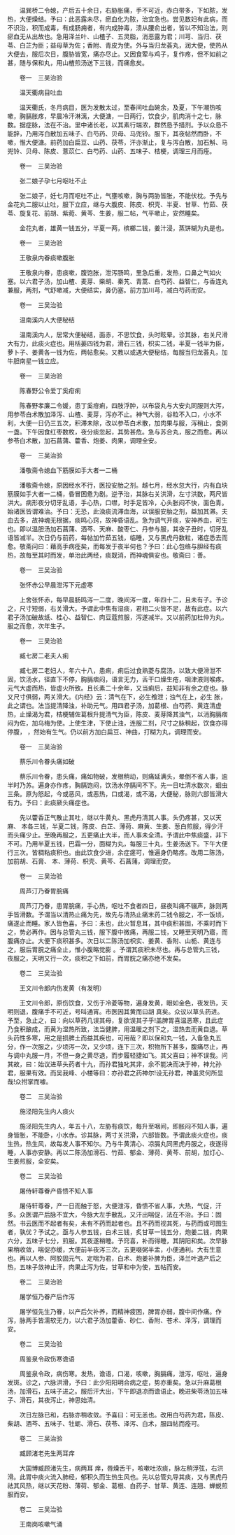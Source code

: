 <!-- { "loadSidebar": true } -->
　　温巽桥二令媳，产后五十余日，右胁胀痛，手不可近，赤白带多，下如脓，发热，大便燥结。予曰：此恶露未尽，瘀血化为脓，治宜急也。尝见数妇有此病，而不识治，积而成毒，有成肠痈者，有内成肿毒，溃从腰俞出者，皆以不知治法，则瘀血无从出故也。急用泽兰叶、山楂子、五灵脂，消恶露为君；川芎、当归、茯苓、白芷为臣；益母草为佐；香附、青皮为使。外与当归龙荟丸，润大便，使热从大便去，服后次日，腹胁皆宽，痛亦尽止。又因食荤与鸡子，复作疼，但不如前之甚，随与保和丸，用山楂煎汤送下三钱，而痛愈矣。

　　卷一　三吴治验

　　温天衢病目吐血

　　温天衢氏，冬月病目，医为发散太过，至春间吐血碗余，及夏，下午潮热咳嗽，胸膈胀疼，早晨冷汗淋漓，大便溏，一日两行，饮食少，肌肉消十之七，脉数。据症脉，法在不治。里中诸长老，以其素行端浓，群然恳予措剂。予以众恳不能辞，乃用泻白散加五味子、白芍药、贝母、马兜铃。服下，其夜帖然而卧，不嗽，惟大便溏。前药加白扁豆、山药、茯苓，汗亦渐止，复与泻白散，加石斛、马兜铃、贝母、陈皮、薏苡仁、白芍药、山药、五味子、桔梗，调理三月而痊。

　　卷一　三吴治验

　　张二娘子孕七月呕吐不止

　　张二娘子，妊七月而呕吐不止，气壅咳嗽，胸与两胁皆胀，不能伏枕。予先与金花丸二服以止吐，服下立应，继与大腹皮、陈皮、枳壳、半夏、甘草、竹茹、茯苓、旋复花、前胡、紫菀、黄芩、生姜，服二帖，气平嗽止，安然睡矣。

　　金花丸者，雄黄一钱五分，半夏一两，槟榔二钱，姜汁浸，蒸饼糊为丸是也。

　　卷一　三吴治验

　　王敬泉内眷痰嗽腹胀

　　王敬泉内眷，患痰嗽，腹饱胀，泄泻肠鸣，里急后重，发热，口鼻之气如火塞。以六君子汤，加山楂、麦芽、柴胡、秦艽、青蒿、白芍药、益智仁，与香连丸兼服，两剂，气舒嗽减，大便结实，鼻仍塞。前方加川芎，减白芍药而安。

　　卷一　三吴治验

　　温南溪内人大便秘结

　　温南溪内人，居常大便秘结，面赤，不思饮食，头时眩晕。诊其脉，右关尺滑大有力，此痰火症也。用栝蒌四钱为君，滑石三钱，枳实二钱，半夏一钱半为臣，萝卜子、姜黄各一钱为佐，两帖愈矣。又教以或遇大便秘结，每服当归龙荟丸，加牛胆南星一钱立应。

　　卷一　三吴治验

　　陈春野公令爱丁奚疳痢

　　陈春野孝廉二令媛，患丁奚疳痢，四肢浮肿，以布袋丸与大安丸同服则大泻，用参苓白术散加泽泻、山楂、麦芽，泻亦不止。神气大弱，谷粒不入口，小水不利，大便一日仍三五次，积滞未除，改以参苓白术散，加肉果与服，泻稍止，食粥一盏。下午因食红枣数枚，夜分痰忽起，其势甚危。急与苏合丸，服之而愈。再以参苓白术散，加石菖蒲、藿香、炮姜、肉果，调理全安。

　　卷一　三吴治验

　　潘敬斋令媳血下筋膜如手大者一二桶

　　潘敬斋令媳，原因经水不行，医投安胎之剂。越七月，经水忽大行，内有血块筋膜如手大者一二桶，昏冒困惫为剧。逆予治，其脉右关洪滑，左寸洪数，两尺皆洪大。病形夜分切牙乱语，手心热，口噤，时手足皆冷，心头胀闷不快，面色青。始诸医皆谓难治。予曰：无恐，此浊痰流滞血海，以误服安胎之剂，益加其滞。夫血去多，故神魂无根据，痰鸣心窍，故神昏语乱。急为调气开痰，安神养血，可生也。即以温胆汤加石菖蒲、酒芩、天麻、酸枣仁、丹参与服，其夜子丑时，切牙乱语皆减半。次日仍与前药，每帖加竹茹五钱，临睡，又与黑虎丹数粒，诸症悉去而愈。敬斋问曰：藉高手病痊矣，而每发于夜半何也？予曰：此心包络与胆经有痰热，故每至其时而发，单治此两经，痰既消，而神魂俱安也。敬斋曰：善。

　　卷一　三吴治验

　　张怀赤公早晨泄泻下元虚寒

　　上舍张怀赤，每早晨肠鸣泻一二度，晚间泻一度，年四十二，且未有子。予诊之，尺寸短弱，右关滑大。予谓此中焦有湿痰，君相二火皆不足，故有此症。以六君子汤加破故纸、桂心、益智仁、肉豆蔻煎服，泻遂减半。又以前药加杜仲为丸，服之而愈，次年生子。

　　卷一　三吴治验

　　臧七房二老夫人痢

　　臧七房二老妇人，年六十八，患痢，痢后过食熟菱与腐汤，以致大便滑泄不固，饮汤水，径直下不停，胸膈痞闷，语言无力，舌干口燥生疮，咽津液则喉疼。元气大虚而热，皆虚火所致。且长素二十余年，又当痢后，益知非有余之症也。脉又尺寸俱弱，两关滑大。《内经》云：清气在下，必生飧泄；浊气在上，必生 胀，此之谓也。法当提清降浊，补助元气。用四君子汤，加葛根、白芍药、黄连清虚热，止燥渴为君，桔梗辅佐葛根升提清气为臣，陈皮、麦芽降其浊气，以消胸膈痞闷为佐，加乌梅为使。上使生津，下使止浊，连服二剂，尺寸之脉稍起，饮食亦得停腹， ，然始有生气。仍以前方加白扁豆、神曲，打糊为丸，调理而安。

　　卷一　三吴治验

　　蔡乐川令眷头痛如破

　　蔡乐川令眷，患头痛，痛如物破，发根稍动，则痛延满头，晕倒不省人事，逾半时乃苏。遍身亦作疼，胸膈饱闷，饮汤水停膈间不下。先一日吐清水数次，蛔虫三条。原为怒起，今或恶风，或恶热，口或渴，或不渴，大便秘，脉则六部皆滑大有力。予曰：此痰厥头痛症也。

　　先以藿香正气散止其吐，继以牛黄丸、黑虎丹清其人事。头仍疼甚，又以天麻、 本各三钱，半夏二钱，陈皮、白芷、薄荷、麻黄、生姜、葱白煎服，得少汗而头痛少止。至晚再服之，五更痛止大半，而人事未全清。予谓此中焦痰盛，非下不可。乃用半夏五钱，巴霜一分，面糊为丸，每服三十丸，生姜汤送下。下午大便行三次。皆稠粘痰积也。由此饮食少进，余症瘥可，惟遍身仍略疼。改用二陈汤，加前胡、石膏、 本、薄荷、枳壳、黄芩、石菖蒲，调理而安。

　　卷一　三吴治验

　　周芦汀乃眷胃脘痛

　　周芦汀乃眷，患胃脘痛，手心热，呕吐不食者四日，昼夜叫痛不辍声，脉则两手皆滑数。予谓当以清热止痛为先，故先与清热止痛末药二钱令服之，不一饭顷，痛遂止而睡。家人皆色喜。予曰：未也，此火暂息耳，其中痰积甚固，不乘时而下之，势必再作。因与总管丸三钱，服下腹中微痛，再服二钱，又睡至天明乃寤，而腹痛亦止。大便下痰积甚多。次日以二陈汤加枳实、姜黄、香附、山栀、黄连与之，服后胃脘之痛全止，惟小腹略觉膨 。予谓其痰积未尽也。再与总管丸三钱，夜服之，天明又行一次，痰积之下如前，而胃脘之痛亦绝不发矣。

　　卷二　三吴治验

　　王文川令郎内伤发黄（有发明）

　　王文川令郎，原伤饮食，又伤于冷菱等物，遍身发黄，眼如金色，夜发热，天明则退，腹痛手不可近，号叫通宵。市医因其黄而曰胡 真矣。众议以草头药进。予至，急止之，曰：向以草药几误其母，复欲误其子乎!盖脾胃喜温恶寒，且此症乃食积酿成，而黄为湿热所致，法当健脾，用温暖之剂下之，湿热去而黄自退。草头药性多寒，用之是损脾土而益其疾也，可用哉？即以保和丸一钱，入备急丸五分，作一次服之，少顷泻一次，又少顷，连下三次，积物所下甚多，腹痛尽止，再与调中丸服一月，不但一身之黄尽退，而步履轻捷如飞。其父喜曰；神不误我。问其故，曰：始议进草头药者十九，而孙君独叱其非，余不能决而决于神，神允孙君，服果有效。而吴我峰、小楼等曰：亦孙君之药神尔!设无孙君，神虽灵何所显哉!众拊掌而噱。

　　卷二　三吴治验

　　施泾阳先生内人痰火

　　施泾阳先生内人，年五十八，左胁有痰饮，每升至咽间，即胀闷不知人事，遍身皆胀，不能卧，小水赤。诊其脉，两寸关洪滑，六部皆数。予谓此痰火症也，痰生热，热生风，故每发人事不知尔。乃与牛黄清心、凉膈丸同黑虎丹服之，夜遂得睡，人事亦安静。再以二陈汤加滑石、竹茹、郁金、薄荷、黄芩、前胡，加灯心、生姜煎服，全安矣。

　　卷二　三吴治验

　　屠侍轩尊眷产昏愦不知人事

　　屠侍轩尊眷，产一日而触于怒，大便泄泻，昏愦不省人事，大热，气促，汗多。众医谓产后脉不宜大，今脉大左手散乱，又汗出喘促，法在不治。予曰：固然。书云医而不起者有矣，未有不药而起者也。且不药而视其死，与药而或可图生者，孰优？予试之。亟与人参五钱，白术三钱，炙甘草一钱五分，炮姜二钱，肉果六分，五味子七分，煎服。其夜遂稍睡。予窍喜，补而得睡，其阴阳和矣。次早脉果稍收敛，喘促亦缓，大便前半夜泻三次，五更啜粥半盂，小便通利。大有生意也。再以人参、阿胶固元气、定喘为君，白术、炮姜补脾为臣，泽兰叶退产后之热，五味子敛神止汗，肉果止泻为佐，甘草和中为使，五帖而安。

　　卷二　三吴治验

　　屠学恒乃眷产后作泻

　　屠学恒先生乃眷，以产后欠补养，而精神疲困，脾胃亦弱，腹中间作痛。作泻，脉两手皆濡软无力，以六君子汤加藿香、砂仁、香附、苍术、泽泻，调理而安。

　　卷二　三吴治验

　　周鉴泉令政伤寒谵语

　　周鉴泉令政，病伤寒。发热，谵语，口渴，咳嗽，胸膈痛，泄泻，呕吐，遍身发斑。诊之，六脉洪滑，予曰：此少阳阳明合病之症，势亦重矣。急以升麻葛根汤，加滑石，五味子进之。服后汗大出，下午即退凉而谵语止。晚进柴苓汤加五味子、滑石，其夜泻止，神思始清。

　　次日左脉已和，右脉亦稍收敛。予喜曰：可无恙也。改用白芍药为君，陈皮、柴胡、酒芩、五味子、牡蛎、滑石、茯苓、泽泻、白术，服四帖而痊可。

　　卷二　三吴治验

　　臧顾渚老先生两耳痒

　　大国博臧顾渚先生，病两耳 痒，唇燥舌干，咳嗽吐浓痰，脉左稍浮弦，右洪滑。此胃中痰火流入肺经，郁积久而生热生风也。先以总管丸导其痰，又与黑虎丹祛其风热，继以天花粉、薄荷、郁金、葛根、白药子、甘草、黄连、连翘、蝉蜕煎服而安。

　　卷二　三吴治验

　　王南岗咳嗽气涌


